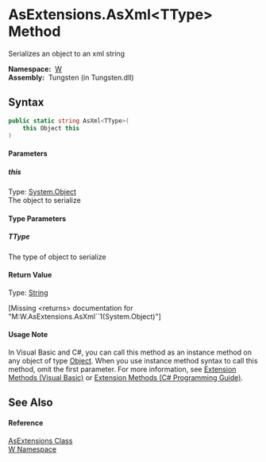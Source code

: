 AsExtensions.AsXml&lt;TType> Method
===================================
  Serializes an object to an xml string

  **Namespace:**  [W][1]  
  **Assembly:**  Tungsten (in Tungsten.dll)

Syntax
------

```csharp
public static string AsXml<TType>(
	this Object this
)

```

#### Parameters

##### *this*
Type: [System.Object][2]  
The object to serialize

#### Type Parameters

##### *TType*
The type of object to serialize

#### Return Value
Type: [String][3]  

[Missing &lt;returns> documentation for "M:W.AsExtensions.AsXml``1(System.Object)"]

#### Usage Note
In Visual Basic and C#, you can call this method as an instance method on any object of type [Object][2]. When you use instance method syntax to call this method, omit the first parameter. For more information, see [Extension Methods (Visual Basic)][4] or [Extension Methods (C# Programming Guide)][5].

See Also
--------

#### Reference
[AsExtensions Class][6]  
[W Namespace][1]  

[1]: ../README.md
[2]: http://msdn.microsoft.com/en-us/library/e5kfa45b
[3]: http://msdn.microsoft.com/en-us/library/s1wwdcbf
[4]: http://msdn.microsoft.com/en-us/library/bb384936.aspx
[5]: http://msdn.microsoft.com/en-us/library/bb383977.aspx
[6]: README.md